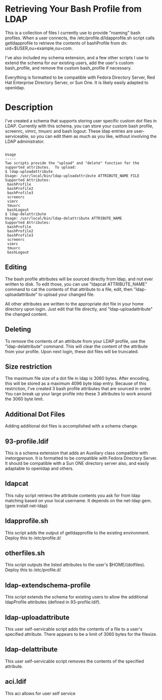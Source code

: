 # Retrieving Your Bash Profile from LDAP

This is a collection of files I currently use to provide "roaming" bash profiles.  When a user connects, the /etc/profile.d/ldapprofile.sh script calls getldapprofile to retrieve the contents of bashProfile from dn: uid=$USER,ou=example,ou=com.

I've also included my schema extension, and a few other scripts I use to extend the schema for our existing users, add the user's custom bash_profile, and remove the custom bash_profile if necessary.

Everything is formatted to be compatible with Fedora Directory Server, Red Hat Enterprise Directory Server, or Sun One.  It is likely easily adapted to openldap.

Description
===========
I've created a schema that supports storing user specific custom dot files in LDAP.  Currently with this schema, you can store your custom bash profile, screenrc, vimrc, tmuxrc and bash logout.  These ldap entries are user-serviceable, so you can edit them as much as you like, without involving the LDAP administrator.  

<code>
Usage
-----
Two scripts provide the "upload" and "delete" function for the supported attributes.  To upload:
$ ldap-uploadattribute 
Usage: /usr/local/bin/ldap-uploadattribute ATTRIBUTE_NAME FILE
Supported Attributes:
 bashProfile
 bashProfile2
 bashProfile3
 screenrc
 vimrc
 tmuxrc
 bashLogout
$ ldap-delattribute 
Usage: /usr/local/bin/ldap-delattribute ATTRIBUTE_NAME
Supported Attributes:
 bashProfile
 bashProfile2
 bashProfile3
 screenrc
 vimrc
 tmuxrc
 bashLogout
</code>

Editing
-------
The bash profile attributes will be sourced directly from ldap, and not ever written to disk.  To edit those, you can use "ldapcat ATTRIBUTE_NAME" command to cat the contents of that attribute to a file, edit, then "ldap-uploadattribute" to upload your changed file.

All other attributes are written to the appropriate dot file in your home directory upon login. Just edit that file directly, and "ldap-uploadattribute" the changed content.

Deleting
--------
To remove the contents of an attribute from your LDAP profile, use the "ldap-delattribute" command. This will clear the content of the attribute from your profile.  Upon next login, these dot files will be truncated.

Size restriction
----------------
The maximum file size of a dot file in ldap is 3060 bytes.  After encoding, this will be stored as a maximum 4096 byte ldap entry.  Because of this restriction, I've created 3 bash profile attributes that are sourced in order. You can break up your large profile into these 3 attributes to work around the 3060 byte limit.

Additional Dot Files
--------------------
Adding additional dot files is accomplished with a schema change. 


93-profile.ldif
---------------

This is a schema extension that adds an Auxiliary class compatible with inetorgperson. It is formatted to be compatible with Fedora Directory Server. It should be compatible with a Sun ONE directory server also, and easily adaptable to openldap and others.  

ldapcat
--------------

This ruby script retrievs the attribute contents you ask for from ldap matching based on your local username. It depends on the net-ldap gem. (gem install net-ldap)

ldapprofile.sh
--------------

This script adds the output of getldapprofile to the existing environment.  Deploy this to /etc/profile.d/

otherfiles.sh
--------------

This script outputs the listed attributes to the user's $HOME/(dotfiles).  Deploy this to /etc/profile.d/

ldap-extendschema-profile
------------------

This script extends the schema for existing users to allow the additional ldapProfile attributes (defined in 93-profile.ldif).

ldap-uploadattribute
---------------

This user self-servicable script adds the contents of a file to a user's specified attribute. There appears to be a limit of 3060 bytes for the filesize.

ldap-delattribute
---------------

This user self-servicable script removes the contents of the specified attribute.

aci.ldif
--------

This aci allows for user self service





